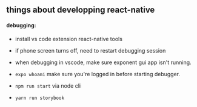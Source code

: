 ## things about developping react-native

#### debugging:
* install vs code extension react-native tools
* if phone screen turns off, need to restart debugging session
* when debugging in vscode, make sure exponent gui app isn't running. 
* `expo whoami` make sure you're logged in before starting debugger.

* `npm run start` via node cli
* `yarn run storybook`

